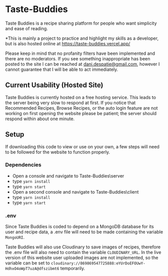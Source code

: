 # Taste-Buddies

Taste Buddies is a recipe sharing platform for people who want simplicity and ease of reading.

*This is mainly a project to practice and highlight my skills as a developer, but is also hosted online at https://taste-buddies.vercel.app/ 

Please keep in mind that no profanity filters have been implemented and there are no moderators. If you see something inappropriate has been posted to the site I can be reached at dani.despatie@gmail.com, however I cannot guarantee that I will be able to act immediately.

## Current Usability (Hosted Site)

Taste Buddies is currently hosted on a free hosting service. This leads to the server being very slow to respond at first. If you notice that Recommended Recipes, Browse Recipes, or the auto login feature are not working on first opening the website please be patient; the server should respond within about one minute.

## Setup

If downloading this code to view or use on your own, a few steps will need to be followed for the website to function properly.

### Dependencies
- Open a console and navigate to Taste-Buddies\server
- type ``yarn install``
- type ``yarn start``
- Open a second console and navigate to Taste-Buddies\client
- type ``yarn install``
- type ``yarn start``

### .env

Since Taste Buddies is coded to depend on a MongoDB database for its user and recipe data, a .env file will need to be made containing the variable ``MongoURI``.

Taste Buddies will also use Cloudinary to save images of recipes, therefore the .env file will also need to contain the variable ``CLOUDINARY_URL``. In the live version of this website user uploaded images are not implemented, so the variable can be set to ``cloudinary://869869547725888:eYUrDoEFOUwY-HdhxO4oWpT7uzA@dfszibmt6`` temporarily.